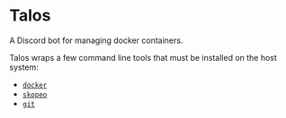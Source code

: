# Talos

A Discord bot for managing docker containers.

Talos wraps a few command line tools that must be installed on the host system:

- [`docker`](https://docs.docker.com/reference/cli/docker/)
- [`skopeo`](https://github.com/containers/skopeo)
- [`git`](https://git-scm.com/)

